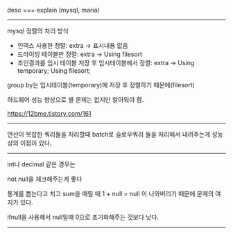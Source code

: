 desc === explain (mysql, maria)

---
mysql 정렬의 처리 방식

- 인덱스 사용한 정렬: extra -> 표시내용 없음
- 드라이빙 테이블만 정렬: extra -> Using filesort
- 조인결과를 임시 테이블 저장 후 임시테이블에서 정렬: extra -> Using temporary; Using filesort;

group by는 임시테이블(temporary)에 저장 후 정렬하기 때문에(filesort) 
                           
하드웨어 성능 향상으로 별 문제는 없지만 알아둬야 함.

https://12bme.tistory.com/161

-----

연산이 복잡한 쿼리들을 처리할때 batch로 슬로우쿼리 들을 처리해서 내려주는게 성능상의 이점이 있다.

---

int나 decimal 같은 경우는

not null을 체크해주는게 좋다

통계를 뽑는다고 치고
sum을 때릴 때
1 + null = null 이 나와버리기 때문에
문제의 여지가 있다.

ifnull을 사용해서 null일때 0으로 초기화해주는 것보다 낫다. 


---
